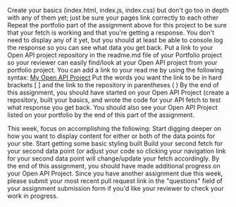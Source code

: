  Create your basics (index.html, index.js, index.css) but don't go too in depth with any of them yet; just be sure your pages link correctly to each other
 Repeat the portfolio part of the assignment above for this project to be sure that your fetch is working and that you're getting a response. You don't need to display any of it yet, but you should at least be able to console.log the response so you can see what data you get back.
 Put a link to your Open API project repository in the readme.md file of your Portfolio project so your reviewer can easily find/look at your Open API project from your portfolio project. You can add a link to your read me by using the following syntax: [My Open API Project](https://github.com/yourUsernameHere/yourname-open-api) Put the words you want the link to be in hard brackets [ ] and the link to the repository in parentheses ( )
By the end of this assignment, you should have started on your Open API Project (create a repository, built your basics, and wrote the code for your API fetch to test what response you get back.  You should also see your Open API Project listed on your portfolio by the end of this part of the assignment.


This week, focus on accomplishing the following:
 Start digging deeper on how you want to display content for either or both of the data points for your site.
 Start getting some basic styling built
 Build your second fetch for your second data point (or adjust your code so clicking your navigation link for your second data point will change/update your fetch accordingly.
By the end of this assignment, you should have made additional progress on your Open API Project.  Since you have another assignment due this week, please submit your most recent pull request link in the "questions" field of your assignment submission form if you'd like your reviewer to check your work in progress.
